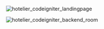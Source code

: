 ![hotelier_codeigniter_landingpage](https://github.com/aslan-asilon31/hotelier_codeigniter/assets/116990574/af83b447-8e38-4340-a0f6-7eca19025ea5)

![hotelier_codeigniter_backend_room](https://github.com/aslan-asilon31/hotelier_codeigniter/assets/116990574/d980f5fb-3427-49f4-8de0-081e736b9f5b)
